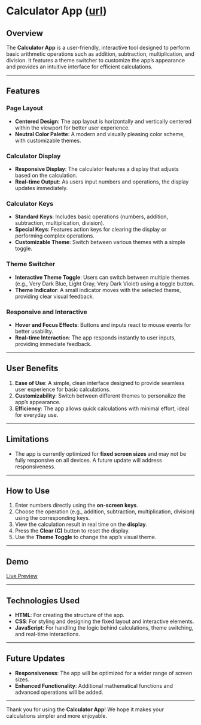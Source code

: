 # Calculator App ([url](https://cgnnanna.github.io/calculator-app/))

## Overview
The **Calculator App** is a user-friendly, interactive tool designed to perform basic arithmetic operations such as addition, subtraction, multiplication, and division. It features a theme switcher to customize the app’s appearance and provides an intuitive interface for efficient calculations.

---

## Features

### Page Layout
- **Centered Design**: The app layout is horizontally and vertically centered within the viewport for better user experience.
- **Neutral Color Palette**: A modern and visually pleasing color scheme, with customizable themes.

### Calculator Display
- **Responsive Display**: The calculator features a display that adjusts based on the calculation.
- **Real-time Output**: As users input numbers and operations, the display updates immediately.

### Calculator Keys
- **Standard Keys**: Includes basic operations (numbers, addition, subtraction, multiplication, division).
- **Special Keys**: Features action keys for clearing the display or performing complex operations.
- **Customizable Theme**: Switch between various themes with a simple toggle.

### Theme Switcher
- **Interactive Theme Toggle**: Users can switch between multiple themes (e.g., Very Dark Blue, Light Gray, Very Dark Violet) using a toggle button.
- **Theme Indicator**: A small indicator moves with the selected theme, providing clear visual feedback.

### Responsive and Interactive
- **Hover and Focus Effects**: Buttons and inputs react to mouse events for better usability.
- **Real-time Interaction**: The app responds instantly to user inputs, providing immediate feedback.

---

## User Benefits
1. **Ease of Use**: A simple, clean interface designed to provide seamless user experience for basic calculations.
2. **Customizability**: Switch between different themes to personalize the app’s appearance.
3. **Efficiency**: The app allows quick calculations with minimal effort, ideal for everyday use.

---

## Limitations
- The app is currently optimized for **fixed screen sizes** and may not be fully responsive on all devices. A future update will address responsiveness.

---

## How to Use
1. Enter numbers directly using the **on-screen keys**.
2. Choose the operation (e.g., addition, subtraction, multiplication, division) using the corresponding keys.
3. View the calculation result in real time on the **display**.
4. Press the **Clear (C)** button to reset the display.
5. Use the **Theme Toggle** to change the app’s visual theme.

---

## Demo
[Live Preview](https://cgnnanna.github.io/calculator-app/)

---

## Technologies Used
- **HTML**: For creating the structure of the app.
- **CSS**: For styling and designing the fixed layout and interactive elements.
- **JavaScript**: For handling the logic behind calculations, theme switching, and real-time interactions.

---

## Future Updates
- **Responsiveness**: The app will be optimized for a wider range of screen sizes.
- **Enhanced Functionality**: Additional mathematical functions and advanced operations will be added.

---

Thank you for using the **Calculator App**! We hope it makes your calculations simpler and more enjoyable.
